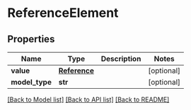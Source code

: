 # ReferenceElement

## Properties
Name | Type | Description | Notes
------------ | ------------- | ------------- | -------------
**value** | [**Reference**](Reference.md) |  | [optional] 
**model_type** | **str** |  | [optional] 

[[Back to Model list]](../README.md#documentation-for-models) [[Back to API list]](../README.md#documentation-for-api-endpoints) [[Back to README]](../README.md)

